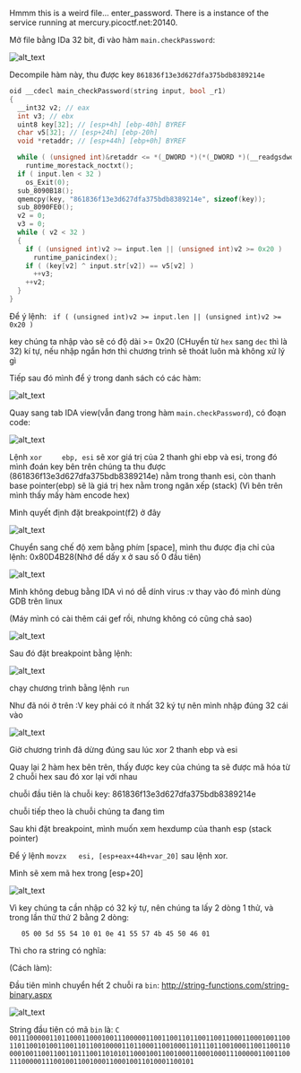 Hmmm this is a weird file... enter_password. There is a instance of the service running at mercury.picoctf.net:20140.

Mở file bằng IDa 32 bit, đi vào hàm ```main.checkPassword```:

![alt_text](https://i.imgur.com/DFiQFe2.png)

Decompile hàm này, thu được key ```861836f13e3d627dfa375bdb8389214e```

```C
oid __cdecl main_checkPassword(string input, bool _r1)
{
  __int32 v2; // eax
  int v3; // ebx
  uint8 key[32]; // [esp+4h] [ebp-40h] BYREF
  char v5[32]; // [esp+24h] [ebp-20h]
  void *retaddr; // [esp+44h] [ebp+0h] BYREF

  while ( (unsigned int)&retaddr <= *(_DWORD *)(*(_DWORD *)(__readgsdword(0) - 4) + 8) )
    runtime_morestack_noctxt();
  if ( input.len < 32 )
    os_Exit(0);
  sub_8090B18();
  qmemcpy(key, "861836f13e3d627dfa375bdb8389214e", sizeof(key));
  sub_8090FE0();
  v2 = 0;
  v3 = 0;
  while ( v2 < 32 )
  {
    if ( (unsigned int)v2 >= input.len || (unsigned int)v2 >= 0x20 )
      runtime_panicindex();
    if ( (key[v2] ^ input.str[v2]) == v5[v2] )
      ++v3;
    ++v2;
  }
}
```
Để ý lệnh: ``` if ( (unsigned int)v2 >= input.len || (unsigned int)v2 >= 0x20 )```

key chúng ta nhập vào sẽ có độ dài >= 0x20 (CHuyển từ ```hex``` sang ```dec``` thì là 32) kí tự, nếu nhập ngắn hơn thì chương trình sẽ thoát luôn mà không xử lý gì

Tiếp sau đó mình để ý trong danh sách có các hàm:

![alt_text](https://i.imgur.com/RrFShpu.png)

Quay sang tab IDA view(vẫn đang trong hàm ```main.checkPassword```), có đoạn code:

![alt_text](https://i.imgur.com/JKpf785.png)

Lệnh ```xor     ebp, esi``` sẽ xor giá trị của 2 thanh ghi ebp và esi, trong đó mình đoán key bên trên chúng ta thu được (861836f13e3d627dfa375bdb8389214e) nằm trong thanh esi, còn thanh base pointer(ebp) sẽ là giá trị hex nằm trong ngăn xếp (stack) (Vì bên trên mình thấy mấy hàm encode hex)

Mình quyết định đặt breakpoint(f2) ở đây

![alt_text](https://i.imgur.com/bRudzdK.png)

Chuyển sang chế độ xem bằng phím [space], mình thu được địa chỉ của lệnh: 0x80D4B28(Nhớ để dấy x ở sau số 0 đầu tiên)

![alt_text](https://i.imgur.com/LdVIksY.png)

Mình không debug bằng IDA vì nó dễ dính virus :v thay vào đó mình dùng GDB trên linux

(Máy mình có cài thêm cái gef rồi, nhưng không có cũng chả sao)

![alt_text](https://i.imgur.com/4YUUsXw.png)

Sau đó đặt breakpoint bằng lệnh:

![alt_text](https://i.imgur.com/Lb3htjg.png)

chạy chương trình bằng lệnh ```run```

Như đã nói ở trên :V key phải có ít nhất 32 ký tự nên mình nhập đúng 32 cái vào

![alt_text](https://i.imgur.com/zo9v27k.png)

Giờ chương trình đã dừng đúng sau lúc xor 2 thanh ebp và esi

Quay lại 2 hàm hex bên trên, thấy được key của chúng ta sẽ được mã hóa từ 2 chuỗi hex sau đó xor lại với nhau

chuỗi đầu tiên là chuỗi key: 861836f13e3d627dfa375bdb8389214e

chuỗi tiếp theo là chuỗi chúng ta đang tìm

Sau khi đặt breakpoint, mình muốn xem hexdump của thanh esp (stack pointer)

Để ý lệnh ```movzx   esi, [esp+eax+44h+var_20]``` sau lệnh xor.

Mình sẽ xem mã hex trong [esp+20]

![alt_text](https://i.imgur.com/wpvhb7R.png)

Vì key chúng ta cần nhập có 32 ký tự, nên chúng ta lấy 2 dòng 1 thử, và trong lần thử thứ 2 bằng 2 dòng:

```4a 53 47 5d 41 45 03 54 5d 02 5a 0a 53 57 45 0d
   05 00 5d 55 54 10 01 0e 41 55 57 4b 45 50 46 01
   ```
Thì cho ra string có nghĩa:

(Cách làm):

Đầu tiên mình chuyển hết 2 chuỗi ra ```bin```: http://string-functions.com/string-binary.aspx

![alt_text](https://i.imgur.com/ICEfMDe.png)

String đầu tiên có mã ```bin``` là: ```C
0011100000110110001100010011100000110011001101100110011000110001001100110110010100110011011001000011011000110010001101110110010001100110011000010011001100110111001101010110001001100100011000100011100000110011001110000011100100110010001100010011010001100101```
